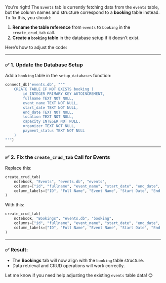 You're right! The `Events` tab is currently fetching data from the `events` table, but the column names and structure correspond to a **booking** table instead. To fix this, you should:

1. **Rename the table reference** from `events` to `booking` in the `create_crud_tab` call.  
2. **Create a `booking` table** in the database setup if it doesn't exist.

Here’s how to adjust the code:

---

### ✅ **1. Update the Database Setup**  
Add a `booking` table in the `setup_databases` function:

```python
connect_db('events.db', """
    CREATE TABLE IF NOT EXISTS booking (
        id INTEGER PRIMARY KEY AUTOINCREMENT,
        fullname TEXT NOT NULL,
        event_name TEXT NOT NULL,
        start_date TEXT NOT NULL,
        end_date TEXT NOT NULL,
        location TEXT NOT NULL,
        capacity INTEGER NOT NULL,
        organizer TEXT NOT NULL,
        payment_status TEXT NOT NULL
    )
""")
```

---

### ✅ **2. Fix the `create_crud_tab` Call for Events**  
Replace this:

```python
create_crud_tab(
    notebook, "Events", "events.db", "events",
    columns=["id", "fullname", "event_name", "start_date", "end_date", "Location", "capacity", "organizer", "payment_status"],
    column_labels=["ID", "Full Name", "Event Name", "Start Date", "End Date", "Location", "Capacity", "Organizer", "Payment Status"]
)
```

With this:

```python
create_crud_tab(
    notebook, "Bookings", "events.db", "booking",
    columns=["id", "fullname", "event_name", "start_date", "end_date", "location", "capacity", "organizer", "payment_status"],
    column_labels=["ID", "Full Name", "Event Name", "Start Date", "End Date", "Location", "Capacity", "Organizer", "Payment Status"]
)
```

---

### ✅ **Result:**  
- The **Bookings** tab will now align with the `booking` table structure.  
- Data retrieval and CRUD operations will work correctly.  

Let me know if you need help adjusting the existing `events` table data! 😊
